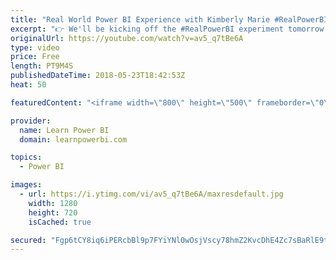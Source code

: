 ```yaml
---
title: "Real World Power BI Experience with Kimberly Marie #RealPowerBI May-23 Pre-Kickoff"
excerpt: "👉 We'll be kicking off the #RealPowerBI experiment tomorrow 10am Pacific in our Learn Power BI Weekly Q&A Call 👉 If you are a paid student in the Learn Power BI program sign up for this adventure here: https://www.surveymonkey.com/r/JCPRXXX 👉Follow me on Facebook http://www.facebook.com/powerbipro"
originalUrl: https://youtube.com/watch?v=av5_q7tBe6A
type: video
price: Free
length: PT9M4S
publishedDateTime: 2018-05-23T18:42:53Z
heat: 50

featuredContent: "<iframe width=\"800\" height=\"500\" frameborder=\"0\" src=\"https://www.youtube.com/embed/av5_q7tBe6A\" allow=\"accelerometer; autoplay; encrypted-media; gyroscope; picture-in-picture\" allowfullscreen></iframe>"

provider:
  name: Learn Power BI
  domain: learnpowerbi.com

topics:
  - Power BI

images:
  - url: https://i.ytimg.com/vi/av5_q7tBe6A/maxresdefault.jpg
    width: 1280
    height: 720
    isCached: true

secured: "Fgp6tCY8iq6iPERcbBl9p7FYiYNl0wOsjVscy78hmZ2KvcDhE4Zc7sBaRlE9tmTqA6jbqroi2GCYJpmDjMhoMIQyai0MFHxOKv1F6HNJWg3mjk5Uz9aNXGe69ylbvji46NN9WiBB54iBqu1AUp/B1ALMNt0OvVZO88nD+h8TIULWiMJpUMZFEI5S0TD6N4HMMNEreh9zZrBpmxv6l6swKAnLT7WuPb0OYd1RRkOcne+pi9Sd2uQS5cWBo+i235V6pWh1rMKoNodYLeQpi0DoTC7tHHukHbbJBsAwTZpgPvlJ6RZck1QUj2MeInJD8xQRiULh+4orH6Kz8jSlB7QCNFCDrxF/fWTqj4LyPwsdDOQBsljoyF/5HI2qC82ix5mBlrWPEqIPtuwwE7uvfngwUoMsNakcdNLjzvYRvOgsFoI=;cwPtra3o/vzgcILRvaGi7w=="
---
```


